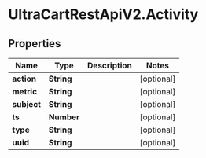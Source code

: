 # UltraCartRestApiV2.Activity

## Properties
Name | Type | Description | Notes
------------ | ------------- | ------------- | -------------
**action** | **String** |  | [optional] 
**metric** | **String** |  | [optional] 
**subject** | **String** |  | [optional] 
**ts** | **Number** |  | [optional] 
**type** | **String** |  | [optional] 
**uuid** | **String** |  | [optional] 


